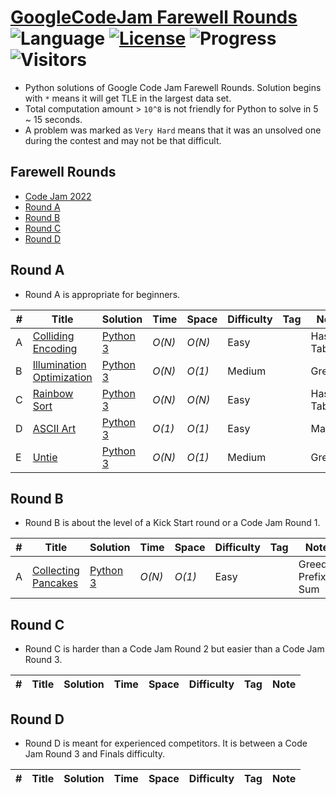 # [GoogleCodeJam Farewell Rounds](https://codingcompetitions.withgoogle.com/codejam/archive/2023) ![Language](https://img.shields.io/badge/language-Python3-orange.svg) [![License](https://img.shields.io/badge/license-MIT-blue.svg)](./LICENSE) ![Progress](https://img.shields.io/badge/progress-6%20%2F%2020-ff69b4.svg) ![Visitors](https://visitor-badge.laobi.icu/badge?page_id=kamyu104.googlecodejam.farewell.rounds)

* Python solutions of Google Code Jam Farewell Rounds. Solution begins with `*` means it will get TLE in the largest data set.
* Total computation amount > `10^8` is not friendly for Python to solve in 5 ~ 15 seconds.
* A problem was marked as `Very Hard` means that it was an unsolved one during the contest and may not be that difficult.

## Farewell Rounds

* [Code Jam 2022](https://github.com/kamyu104/GoogleCodeJam-2022)
* [Round A](https://github.com/kamyu104/GoogleCodeJam-Farewell-Rounds#round-a)
* [Round B](https://github.com/kamyu104/GoogleCodeJam-Farewell-Rounds#round-b)
* [Round C](https://github.com/kamyu104/GoogleCodeJam-Farewell-Rounds#round-c)
* [Round D](https://github.com/kamyu104/GoogleCodeJam-Farewell-Rounds#round-d)

## Round A

- Round A is appropriate for beginners.

| # | Title | Solution | Time | Space | Difficulty | Tag | Note |
|---| ----- | -------- | ---- | ----- | ---------- | --- | ---- |
|A| [Colliding Encoding](https://codingcompetitions.withgoogle.com/codejam/round/0000000000c95b94/0000000000cad7cf)| [Python 3](./Round%20A/colliding_encoding.py3)| _O(N)_ | _O(N)_ | Easy | | Hash Table |
|B| [Illumination Optimization](https://codingcompetitions.withgoogle.com/codejam/round/0000000000c95b94/0000000000cad086)| [Python 3](./Round%20A/illumination_optimization.py3) | _O(N)_ | _O(1)_ | Medium | | Greedy |
|C| [Rainbow Sort](https://codingcompetitions.withgoogle.com/codejam/round/0000000000c95b94/0000000000cada38)| [Python 3](./Round%20A/rainbow_sort.py3)| _O(N)_ | _O(N)_ | Easy | | Hash Table |
|D| [ASCII Art](https://codingcompetitions.withgoogle.com/codejam/round/0000000000c95b94/0000000000cad9c2)| [Python 3](./Round%20A/ascii_art.py3) | _O(1)_ | _O(1)_ | Easy | | Math |
|E| [Untie](https://codingcompetitions.withgoogle.com/codejam/round/0000000000c95b94/0000000000cad9c1)| [Python 3](./Round%20A/untie.py3) | _O(N)_ | _O(1)_ | Medium | | Greedy |

## Round B

- Round B is about the level of a Kick Start round or a Code Jam Round 1.

| # | Title | Solution | Time | Space | Difficulty | Tag | Note |
|---| ----- | -------- | ---- | ----- | ---------- | --- | ---- |
|A| [Collecting Pancakes](https://codingcompetitions.withgoogle.com/codejam/round/0000000000c9607c/0000000000cad7d1)| [Python 3](./Round%20B/collecting_pancakes.py3)| _O(N)_ | _O(1)_ | Easy | | Greedy, Prefix Sum |

## Round C

- Round C is harder than a Code Jam Round 2 but easier than a Code Jam Round 3.

| # | Title | Solution | Time | Space | Difficulty | Tag | Note |
|---| ----- | -------- | ---- | ----- | ---------- | --- | ---- |

## Round D

- Round D is meant for experienced competitors. It is between a Code Jam Round 3 and Finals difficulty.

| # | Title | Solution | Time | Space | Difficulty | Tag | Note |
|---| ----- | -------- | ---- | ----- | ---------- | --- | ---- |